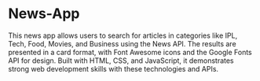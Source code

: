 # News-App
This news app allows users to search for articles in categories like IPL, Tech, Food, Movies, and Business using the News API. The results are presented in a card format, with Font Awesome icons and the Google Fonts API for design. Built with HTML, CSS, and JavaScript, it demonstrates strong web development skills with these technologies and APIs.
